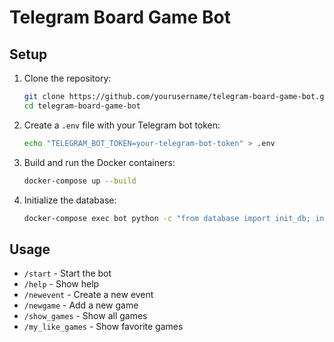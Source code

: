 # Telegram Board Game Bot

## Setup

1. Clone the repository:

   ```sh
   git clone https://github.com/yourusername/telegram-board-game-bot.git
   cd telegram-board-game-bot
   ```

2. Create a `.env` file with your Telegram bot token:

   ```sh
   echo "TELEGRAM_BOT_TOKEN=your-telegram-bot-token" > .env
   ```

3. Build and run the Docker containers:

   ```sh
   docker-compose up --build
   ```

4. Initialize the database:
   ```sh
   docker-compose exec bot python -c "from database import init_db; init_db()"
   ```

## Usage

- `/start` - Start the bot
- `/help` - Show help
- `/newevent` - Create a new event
- `/newgame` - Add a new game
- `/show_games` - Show all games
- `/my_like_games` - Show favorite games
